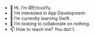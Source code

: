 - 👋 Hi, I’m @EricusYu.
- 👀 I’m interested in App Development.
- 🌱 I’m currently learning Swift.
- 💞️ I’m looking to collaborate on nothing.
- 📫 How to reach me? You don't.

<!---
EricusYu/EricusYu is a ✨ special ✨ repository because its `README.md` (this file) appears on your GitHub profile.
You can click the Preview link to take a look at your changes.
--->
